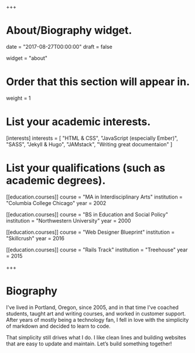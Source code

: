 +++
# About/Biography widget.

date = "2017-08-27T00:00:00"
draft = false

widget = "about"

# Order that this section will appear in.
weight = 1

# List your academic interests.
[interests]
  interests = [
    "HTML & CSS",
    "JavaScript (especially Ember)",
    "SASS",
    "Jekyll & Hugo",
    "JAMstack",
    "Writing great documentaion"
  ]

# List your qualifications (such as academic degrees).
[[education.courses]]
  course = "MA in Interdisciplinary Arts"
  institution = "Columbia College Chicago"
  year = 2002

[[education.courses]]
  course = "BS in Education and Social Policy"
  institution = "Northwestern University"
  year = 2000

  [[education.courses]]
    course = "Web Designer Blueprint"
    institution = "Skillcrush"
    year = 2016

[[education.courses]]
  course = "Rails Track"
  institution = "Treehouse"
  year = 2015

+++

# Biography

I've lived in Portland, Oregon, since 2005, and in that time I've coached students, taught art and writing courses, and worked in customer support. After years of mostly being a technology fan, I fell in love with the simplicity of markdown and decided to learn to code.

That simplicity still drives what I do. I like clean lines and building websites that are easy to update and maintain. Let’s build something together!
